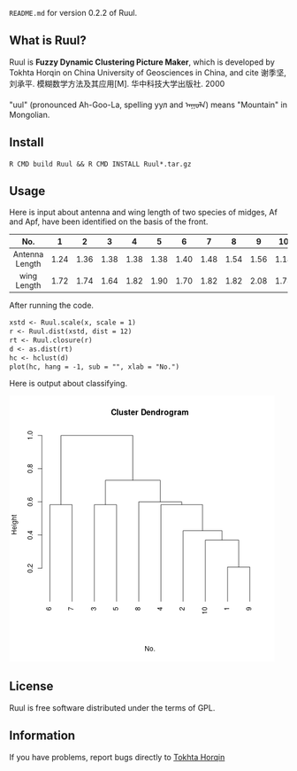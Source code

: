 `README.md` for version 0.2.2 of Ruul.

## What is Ruul? ##

Ruul is **Fuzzy Dynamic Clustering Picture Maker**, 
which is developed by Tokhta Horqin on China University of Geosciences in China, 
and cite 谢季坚, 刘承平. 模糊数学方法及其应用[M]. 华中科技大学出版社. 2000

"uul" (pronounced Ah-Goo-La, spelling уул and ᠠᠭᠤᠯᠠ) means "Mountain" in Mongolian.

## Install ##

    R CMD build Ruul && R CMD INSTALL Ruul*.tar.gz

## Usage ##

Here is input about antenna and wing length of two species of midges, 
Af and Apf, have been identified on the basis of the front.

|        No.     |  1   |  2   |  3   |  4   |  5   |  6   |  7   |  8   |  9   | 10   |
|:--------------:| ---- | ---- | ---- | ---- |----- |----- | ---- | ---- | ---- | ---- |
| Antenna Length | 1.24 | 1.36 | 1.38 | 1.38 | 1.38 | 1.40 | 1.48 | 1.54 | 1.56 | 1.14 |
|   wing Length  | 1.72 | 1.74 | 1.64 | 1.82 | 1.90 | 1.70 | 1.82 | 1.82 | 2.08 | 1.78 |

After running the code.

    xstd <- Ruul.scale(x, scale = 1)
    r <- Ruul.dist(xstd, dist = 12)
    rt <- Ruul.closure(r)
    d <- as.dist(rt)
    hc <- hclust(d)
    plot(hc, hang = -1, sub = "", xlab = "No.")

Here is output about classifying.

![demo](demo.bmp)

## License ##

Ruul is free software distributed under the terms of GPL.

## Information ##

If you have problems, report bugs directly to [Tokhta Horqin](tokhta@outlook.com)


